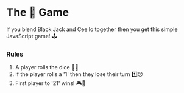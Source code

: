  # The 🎲 Game #
If you blend Black Jack and Cee lo together then you get this simple JavaScript game! 🕹

 ### Rules ###
 1. A player rolls the dice 🎰🎲
 2. If the player rolls a '1' then they lose their turn 1️⃣😢
 3. First player to '21' wins! 🎮🤑